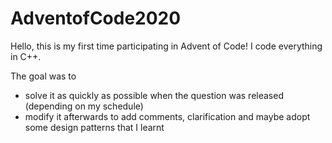 # AdventofCode2020
Hello, this is my first time participating in Advent of Code! I code everything in C++.

The goal was to 
* solve it as quickly as possible when the question was released (depending on my schedule)
* modify it afterwards to add comments, clarification and maybe adopt some design patterns that I learnt

